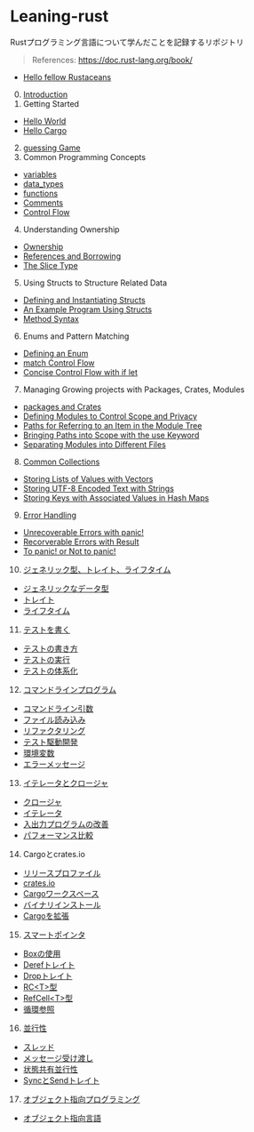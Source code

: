 # Leaning-rust

Rustプログラミング言語について学んだことを記録するリポジトリ

> References: https://doc.rust-lang.org/book/

- [Hello fellow Rustaceans](https://github.com/ittokun/leaning-rust/tree/main/projects/hello_fellow_rustaceans)

0.  [Introduction](https://github.com/ittokun/leaning-rust/tree/main/docs/ch00-00-introduction.md)
1.  Getting Started
   - [Hello World](https://github.com/ittokun/leaning-rust/tree/main/docs/ch01-02-hello-world.md)
   - [Hello Cargo](https://github.com/ittokun/leaning-rust/tree/main/docs/ch01-03-hello-cargo.md)
2.  [guessing Game](https://github.com/ittokun/leaning-rust/tree/main/docs/ch02-00-guessing-game.md)
3.  Common Programming Concepts
   - [variables](https://github.com/ittokun/leaning-rust/tree/main/docs/ch03-01-variables-and-mutability.md)
   - [data_types](https://github.com/ittokun/leaning-rust/tree/main/docs/ch03-02-data-types.md)
   - [functions](https://github.com/ittokun/leaning-rust/tree/main/docs/ch03-03-functions.md)
   - [Comments](https://github.com/ittokun/leaning-rust/tree/main/docs/ch03-04-comments.md)
   - [Control Flow](https://github.com/ittokun/leaning-rust/tree/main/docs/ch03-05-control-flow.md)
4.  Understanding Ownership
   - [Ownership](https://github.com/ittokun/leaning-rust/tree/main/docs/ch04-01-what-is-ownership.md)
   - [References and Borrowing](https://github.com/ittokun/leaning-rust/tree/main/docs/ch04-02-references-and-borrowing.md)
   - [The Slice Type](https://github.com/ittokun/leaning-rust/tree/main/docs/ch04-03-the-slice-type.md)
5.  Using Structs to Structure Related Data
   - [Defining and Instantiating Structs](https://github.com/ittokun/leaning-rust/tree/main/docs/ch05-01-defining-and-instantiating-structs.md)
   - [An Example Program Using Structs](https://github.com/ittokun/leaning-rust/tree/main/docs/ch05-02-an-example-program-using-structs.md)
   - [Method Syntax](https://github.com/ittokun/leaning-rust/tree/main/docs/ch05-03-method-syntax.md)
6.  Enums and Pattern Matching
   - [Defining an Enum](https://github.com/ittokun/leaning-rust/tree/main/docs/ch06-01-defining-an-enum.md)
   - [match Control Flow](https://github.com/ittokun/leaning-rust/tree/main/docs/ch06-02-the-match-control-flow-construct.md)
   - [Concise Control Flow with if let](https://github.com/ittokun/leaning-rust/tree/main/docs/ch06-03-concise-control-flow-with-if-let.md)
7.  Managing Growing projects with Packages, Crates, Modules
   - [packages and Crates](https://github.com/ittokun/leaning-rust/tree/main/docs/ch07-01-packages-and-crates.md)
   - [Defining Modules to Control Scope and Privacy](https://github.com/ittokun/leaning-rust/tree/main/docs/ch07-02-defining-modules-control-scope-privacy.md)
   - [Paths for Referring to an Item in the Module Tree](https://github.com/ittokun/leaning-rust/tree/main/docs/ch07-03-paths-referring-to-item-module-tree.md)
   - [Bringing Paths into Scope with the use Keyword](https://github.com/ittokun/leaning-rust/tree/main/docs/ch07-04-bringing-paths-into-scope-with-the-use-keyword.md)
   - [Separating Modules into Different Files](https://github.com/ittokun/leaning-rust/tree/main/docs/ch07-05-separating-modules-into-different-files.md)
8.  [Common Collections](https://github.com/ittokun/leaning-rust/tree/main/docs/ch08-00-common-collections.md)
   - [Storing Lists of Values with Vectors](https://github.com/ittokun/leaning-rust/tree/main/docs/ch08-01-storing-lists-of-values-with-vectors.md)
   - [Storing UTF-8 Encoded Text with Strings](https://github.com/ittokun/leaning-rust/tree/main/docs/ch08-02-storing-utf8-encoded-text-with-strings.md)
   - [Storing Keys with Associated Values in Hash Maps](https://github.com/ittokun/leaning-rust/tree/main/docs/ch08-03-hash-maps.md)
9.  [Error Handling](https://github.com/ittokun/leaning-rust/tree/main/docs/ch09-00-error-handling.md)
   - [Unrecoverable Errors with panic!](https://github.com/ittokun/leaning-rust/tree/main/docs/ch09-01-panic.md)
   - [Recorverable Errors with Result](https://github.com/ittokun/leaning-rust/tree/main/docs/ch09-02-result.md)
   - [To panic! or Not to panic!](https://github.com/ittokun/leaning-rust/tree/main/docs/ch09-03-panic-or-not-panic.md)
10. [ジェネリック型、トレイト、ライフタイム](https://github.com/ittokun/leaning-rust/tree/main/docs/ch10-00-generics.md)
   - [ジェネリックなデータ型](https://github.com/ittokun/leaning-rust/tree/main/docs/ch10-01-syntax.md)
   - [トレイト](https://github.com/ittokun/leaning-rust/tree/main/docs/ch10-02-trait.md)
   - [ライフタイム](https://github.com/ittokun/leaning-rust/tree/main/docs/ch10-03-lifetime.md)
11. [テストを書く](https://github.com/ittokun/leaning-rust/tree/main/docs/ch11-00-testing.md)
   - [テストの書き方](https://github.com/ittokun/leaning-rust/tree/main/docs/ch11-01-writing-test.md)
   - [テストの実行](https://github.com/ittokun/leaning-rust/tree/main/docs/ch11-02-running-tests.md)
   - [テストの体系化](https://github.com/ittokun/leaning-rust/tree/main/docs/ch11-03-test-organization.md)
12. [コマンドラインプログラム](https://github.com/ittokun/leaning-rust/tree/main/docs/ch12-00-commandline.md)
   - [コマンドライン引数](https://github.com/ittokun/leaning-rust/tree/main/docs/ch12-01-arguments.md)
   - [ファイル読み込み](https://github.com/ittokun/leaning-rust/tree/main/docs/ch12-02-reading-a-file.md)
   - [リファクタリング](https://github.com/ittokun/leaning-rust/tree/main/docs/ch12-03-refactoring.md)
   - [テスト駆動開発](https://github.com/ittokun/leaning-rust/tree/main/docs/ch12-04-testing.md)
   - [環境変数](https://github.com/ittokun/leaning-rust/tree/main/docs/ch12-05-environment-variable.md)
   - [エラーメッセージ](https://github.com/ittokun/leaning-rust/tree/main/docs/ch12-06-error-message.md)
13. [イテレータとクロージャ](https://github.com/ittokun/leaning-rust/tree/main/docs/ch13-00-functional-features.md)
   - [クロージャ](https://github.com/ittokun/leaning-rust/tree/main/docs/ch13-01-closures.md)
   - [イテレータ](https://github.com/ittokun/leaning-rust/tree/main/docs/ch13-02-iterators.md)
   - [入出力プログラムの改善](https://github.com/ittokun/leaning-rust/tree/main/docs/ch13-03-improving-io-project.md)
   - [パフォーマンス比較](https://github.com/ittokun/leaning-rust/tree/main/docs/ch13-04-performance.md)
14. Cargoとcrates.io
   - [リリースプロファイル](https://github.com/ittokun/leaning-rust/tree/main/docs/ch14-01-release-profiles.md)
   - [crates.io](https://github.com/ittokun/leaning-rust/tree/main/docs/ch14-02-crates-io.md)
   - [Cargoワークスペース](https://github.com/ittokun/leaning-rust/tree/main/docs/ch14-03-carge-workspaces.md)
   - [バイナリインストール](https://github.com/ittokun/leaning-rust/tree/main/docs/ch14-04-install-binary.md)
   - [Cargoを拡張](https://github.com/ittokun/leaning-rust/tree/main/docs/ch14-05-extending-cargo.md)
15. [スマートポインタ](https://github.com/ittokun/leaning-rust/tree/main/docs/ch15-00-smart-pointers.md)
   - [Box<T>の使用](https://github.com/ittokun/leaning-rust/tree/main/docs/ch15-01-box-type.md)
   - [Derefトレイト](https://github.com/ittokun/leaning-rust/tree/main/docs/ch15-02-deref-trait.md)
   - [Dropトレイト](https://github.com/ittokun/leaning-rust/tree/main/docs/ch15-03-drop-trait.md)
   - [RC\<T>型](https://github.com/ittokun/leaning-rust/tree/main/docs/ch15-04-rc-type.md)
   - [RefCell\<T>型](https://github.com/ittokun/leaning-rust/tree/main/docs/ch15-05-refcell-type.md)
   - [循環参照](https://github.com/ittokun/leaning-rust/tree/main/docs/ch15-06-reference-cycle.md)
16. [並行性](https://github.com/ittokun/leaning-rust/tree/main/docs/ch16-00-concurrency.md)
   - [スレッド](https://github.com/ittokun/leaning-rust/tree/main/docs/ch16-01-threads.md)
   - [メッセージ受け渡し](https://github.com/ittokun/leaning-rust/tree/main/docs/ch16-02-message-passing.md)
   - [状態共有並行性](https://github.com/ittokun/leaning-rust/tree/main/docs/ch16-03-shared-state.md)
   - [SyncとSendトレイト](https://github.com/ittokun/leaning-rust/tree/main/docs/ch16-04-sync-and-send.md)
17. [オブジェクト指向プログラミング](https://github.com/ittokun/leaning-rust/tree/main/docs/ch17-00-oop.md)
   - [オブジェクト指向言語](https://github.com/ittokun/leaning-rust/tree/main/docs/ch17-01-what-is-oop.md)
